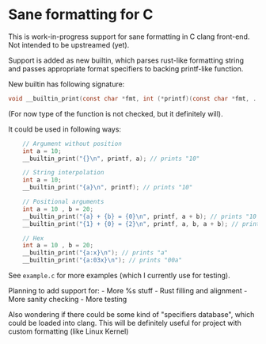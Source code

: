 # Sane formatting for C

This is work-in-progress support for sane formatting in C clang front-end. Not intended
to be upstreamed (yet).

Support is added as new builtin, which parses rust-like formatting string and passes
appropriate format specifiers to backing printf-like function.

New builtin has following signature:

```c
void __builtin_print(const char *fmt, int (*printf)(const char *fmt, ...), ...);
```

(For now type of the function is not checked, but it definitely will).

It could be used in following ways:

```c
    // Argument without position
    int a = 10;
    __builtin_print("{}\n", printf, a); // prints "10"
```

```c
    // String interpolation
    int a = 10;
    __builtin_print("{a}\n", printf); // prints "10"
```

```c
    // Positional arguments
    int a = 10 , b = 20;
    __builtin_print("{a} + {b} = {0}\n", printf, a + b); // prints "10 + 20 = 30"
    __builtin_print("{1} + {0} = {2}\n", printf, a, b, a + b); // prints "20 + 10 = 30"
```

```c
    // Hex
    int a = 10 , b = 20;
    __builtin_print("{a:x}\n"); // prints "a"
    __builtin_print("{a:03x}\n"); // prints "00a"
```

See `example.c` for more examples (which I currently use for testing).

Planning to add support for:
    - More %s stuff
    - Rust filling and alignment
    - More sanity checking
    - More testing

Also wondering if there could be some kind of "specifiers database", which could be loaded into
clang. This will be definitely useful for project with custom formatting (like Linux Kernel)
